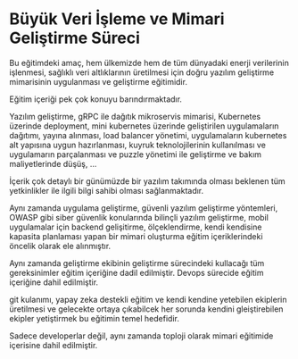 # Büyük Veri İşleme ve Mimari Geliştirme Süreci

Bu eğitimdeki amaç, hem ülkemizde hem de tüm dünyadaki enerji verilerinin işlenmesi, sağlıklı veri altlıklarının üretilmesi için doğru yazılım geliştirme mimarisinin uygulanması ve geliştirme eğitimidir.

Eğitim içeriği pek çok konuyu barındırmaktadır.

Yazılım geliştirme, gRPC ile dağıtık mikroservis mimarisi, Kubernetes üzerinde deployment, mini kubernetes üzerinde geliştirilen uygulamaların dağıtımı, yayına alınması, load balancer yönetimi, uygulamaların kubernetes alt yapısına uygun hazırlanması, kuyruk teknolojilerinin kullanılması ve uygulamarın parçalanması ve puzzle yönetimi ile geliştirme ve bakım maliyetlerinde düşüş, ...

İçerik çok detaylı bir günümüzde bir yazılım takımında olması beklenen tüm yetkinlikler ile ilgili bilgi sahibi olması sağlanmaktadır.

Aynı zamanda uygulama geliştirme, güvenli yazılım geliştirme yöntemleri, OWASP gibi siber güvenlik konularında bilinçli yazılım geliştirme, mobil uygulamalar için backend gelişitirme, ölçeklendirme, kendi kendisine kapasita planlaması yapan bir mimari oluşturma eğitim içeriklerindeki öncelik olarak ele alınmıştır.

Aynı zamanda geliştirme ekibinin geliştirme sürecindeki kullacağı tüm gereksinimler eğitim içeriğine dadil edilmiştir. Devops sürecide eğitim içeriğine dahil edilmiştir.

git kulanımı, yapay zeka destekli eğitim ve kendi kendine yetebilen ekiplerin üretilmesi ve gelecekte ortaya çıkabilcek her sorunda kendini gleiştirebilen ekipler yetiştirmek bu eğitimin temel hedefidir.

Sadece developerlar değil, aynı zamanda toploji olarak mimari eğitimide içerisine dahil edilmiştir.